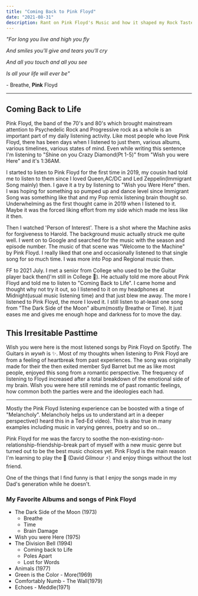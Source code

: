 ```yaml
---
title: "Coming Back to Pink Floyd"
date: "2021-08-31"
description: Rant on Pink Floyd's Music and how it shaped my Rock Taste
---
```


_"For long you live and high you fly_

_And smiles you'll give and tears you'll cry_

_And all you touch and all you see_

_Is all your life will ever be"_

\- Breathe, **Pink** Floyd

---

## Coming Back to Life

Pink Floyd, the band of the 70's and 80's which brought mainstream attention to Psychedelic Rock and Progressive rock as a whole is an important part of my daily listening activity. Like most people who love Pink Floyd, there has been days when I listened to just them, various albums, various timelines, various states of mind. Even while writing this sentence I'm listening to "Shine on you Crazy Diamond(Pt 1-5)" from "Wish you were Here" and it's 1:36AM.

I started to listen to Pink Floyd for the first time in 2019, my cousin had told me to listen to them since I loved Queen,AC/DC and Led Zeppelin(Immigrant Song mainly) then. I gave it a try by listening to "Wish you Were Here" then. I was hoping for something so pumped up and dance level since Immigrant Song was something like that and my Pop remix listening brain thought so. Underwhelming as the first thought came in 2019 when I listened to it. Maybe it was the forced liking effort from my side which made me less like it then.

Then I watched 'Person of Interest'. There is a shot where the Machine asks for forgiveness to Harold. The background music actually struck me quite well. I went on to Google and searched for the music with the season and episode number. The music of that scene was "Welcome to the Machine" by Pink Floyd. I really liked that one and occasionally listened to that single song for so much time. I was more into Pop and Regional music then.

FF to 2021 July. I met a senior from College who used to be the Guitar player back then(I'm still in College :see_no_evil:). He actually told me more about Pink Floyd and told me to listen to "Coming Back to Life". I came home and thought why not try it out, so I listened to it on my headphones at Midnight(usual music listening time) and that just blew me away. The more I listened to Pink Floyd, the more I loved it. I still listen to at-least one song from "The Dark Side of the Moon" album(mostly Breathe or Time). It just eases me and gives me enough hope and darkness for to move the day.

## This Irresitable Pasttime

Wish you were here is the most listened songs by Pink Floyd on Spotify. The Guitars in _wywh_ is :sparkles:. Most of my thoughts when listening to Pink Floyd are from a feeling of heartbreak from past experiences. The song was originally made for their the then exited member Syd Barret but me as like most people, enjoyed this song from a romantic perspective. The frequency of listening to Floyd increased after a total breakdown of the emotional side of my brain.
Wish you were here still reminds me of past romantic feelings, how common both the parties were and the ideologies each had.

---

Mostly the Pink Floyd listening experience can be boosted with a tinge of "Melancholy". Melancholy helps us to understand art in a deeper perspective(I heard this in a Ted-Ed video). This is also true in many examples including music in varying genres, poetry and so on...

Pink Floyd for me was the farcry to soothe the non-existing-non-relationship-friendship-break part of myself with a new music genre but turned out to be the best music choices yet. Pink Floyd is the main reason I'm learning to play the :guitar: (David Gilmour :zap:) and enjoy things without the lost friend.

One of the things that I find funny is that I enjoy the songs made in my Dad's generation while he doesn't.

### My Favorite Albums and songs of Pink Floyd

- The Dark Side of the Moon (1973)
  - Breathe
  - Time
  - Brain Damage
- Wish you were Here (1975)
- The Division Bell (1994)
  - Coming back to Life
  - Poles Apart
  - Lost for Words
- Animals (1977)
- Green is the Color - More(1969)
- Comfortably Numb - The Wall(1979)
- Echoes - Meddle(1971)
